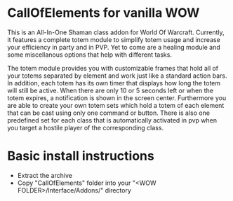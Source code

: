 # CallOfElements for vanilla WOW

This is an All-In-One Shaman class addon for World Of Warcraft.
Currently, it features a complete totem module to simplify totem usage
and increase your efficiency in party and in PVP.
Yet to come are a healing module and some miscellanous options that
help with different tasks.

The totem module provides you with customizable frames that hold all
of your totems separated by element and work just like a standard action bars. 
In addition, each totem has its own timer that displays how long the totem 
will still be active. When there are only 10 or 5 seconds left or when
the totem expires, a notification is shown in the screen center.
Furthermore you are able to create your own totem sets which hold a totem
of each element that can be cast using only one command or button. 
There is also one predefined set for each class that is automatically 
activated in pvp when you target a hostile player of the corresponding class. 


# Basic install instructions

- Extract the archive
- Copy "CallOfElements" folder into your "\<WOW FOLDER>/Interface/Addons/" directory
